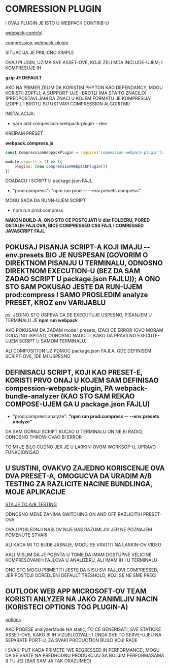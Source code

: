 # COMRESSION PLUGIN

I OVAJ PLUGIN JE ISTO U WEBPACK CONTRIB-U

[webpack-contrib](https://github.com/webpack-contrib))

[compression-webpack-plugin](https://github.com/webpack-contrib/compression-webpack-plugin)

SITUACIJA JE PRILICNO SIMPLE

OVAJ PLUGIN, UZIMA SVE ASSET-OVE, KOJE ZELI MDA INCLUDE-UJEM; I KOMPRESUJE IH

**gzip JE DEFAULT**

AKO NA PRIMER ZELIM DA KORISTIM PHYTON KAO DEPENDANCY, MOGU KORISTII ZOPFLI, A SUPPORT-UJE I BROTLI (MA STA TO ZNACILO) (PREDPOSTAVLJAM DA ZNACI U KOJEM FORMATU JE KOMPRESIJA) (ZOPFIL I BROTLI SU USTVARI COMPRESSION ALGORITMI)

INSTALACIJA:

- yarn add compession-webpack-plugin --dev

KREIRAM PRESET

**webpack.compress.js**

```javascript
const CompressionWebpackPlugin = require('compession-webpack-plugin');

module.exports = () => ({
    plugins: [new CompressionWebpackPlugin()]
})
```

DOADACU I SCRIPT U package.json FAJL

- "prod:compress": "npm run prod -- --env.presets compress"

MOGU SADA DA RUNN-UJEM SCRIPT

- npm run prod:compress

**NAKON BUILD-A, ONO STO CE POSTOJATI U dist FOLDERU, PORED OSTALIH FAJLOVA, BICE COMPRESSED CSS FAJL I COMRESSED JAVASCRIPT FAJL**

## POKUSAJ PISANJA SCRIPT-A KOJI IMAJU --env.presets BIO JE NUSPESAN (GOVORIM O DIREKTNOM PISANJU U TERMINALU, ODNOSNO DIREKTNOM EXECUTION-U (BEZ DA SAM ZADAO SCRIPT U package.json FAJLU)); A ONO STO SAM POKUSAO JESTE DA RUN-UJEM prod:compress I SAMO PROSLEDIM analyze PRESET, KROZ env VARIJABLU

ps. JEDINO STO USPEVA DA SE EXECUTUJE USPESNO, PISANJEM U TERMINALU JE **npm run webpack**

AKO POKUSAM DA ZADAM mode I presets, IZACI CE ERROR (OVO MORAM DODATNO ISPITATI, ODNOSNO NAUCITI, KAKO DA PRAVILNO EXECUTE-UJEM SCRIPT U SAMOM TERMINALU)

ALI COMPOSITION UZ POMOC package.json FAJLA, GDE DEFINISEM SCRIPT-OVE, IDE MI USPESNO

## DEFINISACU SCRIPT, KOJI KAO PRESET-E, KORISTI PRVO ONAJ U KOJEM SAM DEFINISAO compession-webpack-plugin, PA webpack-bundle-analyzer (KAO STO SAM REKAO COMPOSE-UJEM GA U package.json FAJLU)

- "prod:compress:analyze": **"npm run prod:compress -- --env.presets analyze"**

DA SAM GORNJI SCRIPT KUCAO U TERMINALU ON NE BI RADIO, ODNOSNO THROW-OVAO BI ERROR

TO MI JE BILO CUDNO JER JE U LARKIN-OVOM WORKSOP-U, UPRAVO FUNKCIONISAO

## U SUSTINI, OVAKVO ZAJEDNO KORISCENJE OVA DVA PRESET-A, OMOGUCVA DA URADIM A/B TESTING ZA RAZLICITE NACINE BUNDLINGA, MOJE APLIKACIJE

[STA JE TO A/B TESTING](https://en.wikipedia.org/wiki/A/B_testing)

ODNOSNO MENE ZANIMA SWITCHING ON AND OFF RAZLICITIH PRESET-OVA

OVAJ POSLEDNJI NASLOV NIJE BAS RAZUMLJIV JER NE POZNAJEM POMENUTE STVARI

ALI KADA MI TO BUDE JASNIJE, MOGU SE VRATITI NA LARKIN-OV VIDEO

AALI MISLIM DA JE POENTA U TOME DA IMAM DOSTUPNE VELICINE KOMPRESOVANIH FAJLOVA U ANALIZERU, ALI IMAM IH I U TERMINALU

ONO STO MOGU PRIMETITI JESTE DA NISU SVI FAJLOVI COMPRESSED, JER POSTOJI ODREDJENI DEFAULT TRESHOLD, KOJI SE NE SME PRECI

## OUTLOOK WEB APP MICROSOFT-OV TEAM KORISTI ANLYZER NA JAKO ZANIMLJIV NACIN (KORISTECI OPTIONS TOG PLUGIN-A)

[options](https://github.com/webpack-contrib/webpack-bundle-analyzer#options-for-plugin)

AKO PODESE analyzerMode NA static, TO CE GENERISATI, SVE STATICKE ASSET-OVE, KAKO BI IH VIZUELIZOVALI; I ONDA SVE TO SERVE-UJEU NA SEPARATE PORT-U, ZA SVAKI PRODUCTION BUILD KOJI RADE

I SVAKI PUT KADA PRIMETE 'WE REGRESSED IN PERFORMANCE', MOGU DA SE VRATE NA PREDHODNU PRODUKCIJU SA BOLJIM PERFORMASAMA (I TU JE) (BAR SAM JA TAK ORAZUMEO)